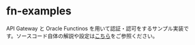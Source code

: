 # fn-examples

API Gateway と Oracle Functinos を用いて認証・認可をするサンプル実装です。ソースコード自体の解説や設定は[こちら](https://qiita.com/shukawam/items/107987bba2e44222c3aa)をご参照ください。
